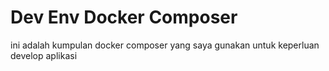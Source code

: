 # Dev Env Docker Composer

ini adalah kumpulan docker composer yang saya gunakan untuk keperluan develop aplikasi
